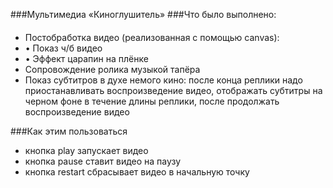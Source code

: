 ###Мультимедиа «Киноглушитель»
###Что было выполнено:
#### 
- Постобработка видео (реализованная с помощью canvas):
 - •	Показ ч/б видео
 - •	Эффект царапин на плёнке
- Сопровождение ролика музыкой тапёра
- Показ субтитров в духе немого кино: после конца реплики надо приостанавливать воспроизведение видео, отображать субтитры на черном фоне в течение длины реплики, после продолжать воспроизведение видео

###Как этим пользоваться 
- кнопка play запускает видео 
- кнопка pause ставит видео на паузу
- кнопка restart сбрасывает видео в начальную точку




